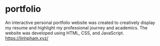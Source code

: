 # portfolio
An interactive personal portfolio website was created to creatively display my resume and highlight my professional journey and academics. The website was developed using HTML, CSS, and JavaScript.
https://linhpham.xyz/
